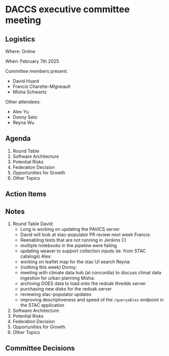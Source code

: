 # DACCS executive committee meeting

## Logistics

Where: Online

When: February 7th 2025

Committee members present:

- David Huard
- Francis Charette-Migneault
- Misha Schwartz

Other attendees:

- Alex Yu
- Donny Seto
- Reyna Wu

## Agenda

1. Round Table
2. Software Architecture
3. Potential Risks
4. Federation Decision
5. Opportunities for Growth
6. Other Topics

## Action Items


## Notes

1. Round Table
David:
   - Long is working on updating the PAVICS server
   - David will look at stac-populator PR review next week
Francis:
   - Reenabling tests that are not running in Jenkins CI
   - multiple notebooks in the pipeline were failing
   - updating weaver to support collection inputs (ie. from STAC catalogs)
Alex: 
   - working on leaflet map for the stac UI search
Reyna:
   - (nothing this week)
Donny:
   - meeting with climate data hub (at concordia) to discuss climat data ingestion for urban planning 
Misha:
   - archiving GOES data to load onto the redoak thredds server
   - purchasing new disks for the redoak server
   - reviewing stac-populator updates
   - improving descriptiveness and speed of the `/queryables` endpoint in the STAC application
2. Software Architecture
3. Potential Risks
4. Federation Decision
5. Opportunities for Growth
6. Other Topics

## Committee Decisions
